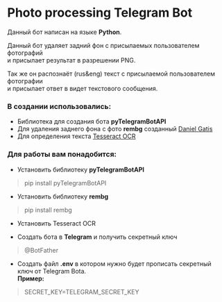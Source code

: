 # Photo processing Telegram Bot  
Данный бот написан на языке **Python**.  

Данный бот удаляет задний фон с присылаемых пользователем фотографий  
и присылает результат в разрешении PNG.  

Так же он распознаёт (rus&eng) текст с присылаемой пользователем фотографии  
и присылает ответ в видет текстового сообщения.  

### В создании использовались:

- Библиотека для создания бота **pyTelegramBotAPI**  
- Для удаления заднего фона с фото **rembg** созданный [Daniel Gatis](https://github.com/danielgatis)  
- Для определения текста [Tesseract OCR](https://github.com/tesseract-ocr/tesseract)


### Для работы вам понадобится:  

- Установить библиотеку **pyTelegramBotAPI**  
> pip install pyTelegramBotAPI

- Установить библиотеку **rembg**  
> pip install rembg

- Установить Tesseract OCR

- Создать бота в **Telegram** и получить секретный ключ
> @BotFather

- Создать файл **.env** в котором нужно будет прописать секретный ключ от Telegram Bota.   
**Пример:**   
> SECRET_KEY=TELEGRAM_SECRET_KEY  
